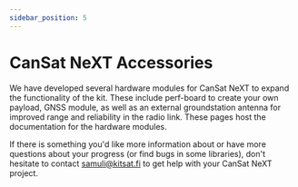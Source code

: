 ```yaml
---
sidebar_position: 5
---
```


# CanSat NeXT Accessories

We have developed several hardware modules for CanSat NeXT to expand the functionality of the kit. These include perf-board to create your own payload, GNSS module, as well as an external groundstation antenna for improved range and reliability in the radio link. These pages host the documentation for the hardware modules. 

If there is something you'd like more information about or have more questions about your progress (or find bugs in some libraries), don't hesitate to contact samuli@kitsat.fi to get help with your CanSat NeXT project.
